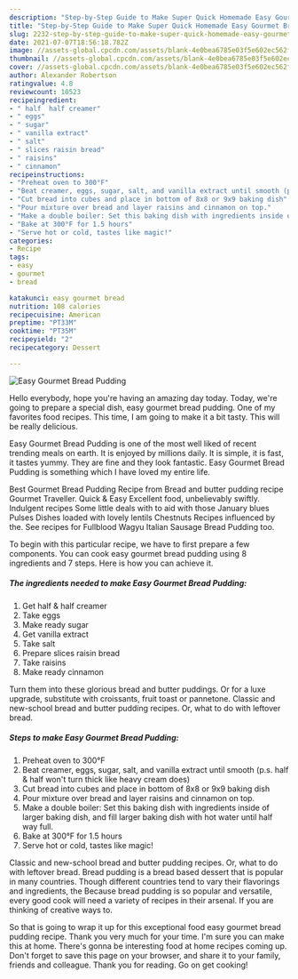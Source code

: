 ```yaml
---
description: "Step-by-Step Guide to Make Super Quick Homemade Easy Gourmet Bread Pudding"
title: "Step-by-Step Guide to Make Super Quick Homemade Easy Gourmet Bread Pudding"
slug: 2232-step-by-step-guide-to-make-super-quick-homemade-easy-gourmet-bread-pudding
date: 2021-07-07T18:56:18.782Z
image: //assets-global.cpcdn.com/assets/blank-4e0bea6785e03f5e602ec562f230caae08da540cada707380b4fe1bbebba43da.png
thumbnail: //assets-global.cpcdn.com/assets/blank-4e0bea6785e03f5e602ec562f230caae08da540cada707380b4fe1bbebba43da.png
cover: //assets-global.cpcdn.com/assets/blank-4e0bea6785e03f5e602ec562f230caae08da540cada707380b4fe1bbebba43da.png
author: Alexander Robertson
ratingvalue: 4.8
reviewcount: 10523
recipeingredient:
- " half  half creamer"
- " eggs"
- " sugar"
- " vanilla extract"
- " salt"
- " slices raisin bread"
- " raisins"
- " cinnamon"
recipeinstructions:
- "Preheat oven to 300°F"
- "Beat creamer, eggs, sugar, salt, and vanilla extract until smooth (p.s. half &amp; half won&#39;t turn thick like heavy cream does)"
- "Cut bread into cubes and place in bottom of 8x8 or 9x9 baking dish"
- "Pour mixture over bread and layer raisins and cinnamon on top."
- "Make a double boiler: Set this baking dish with ingredients inside of larger baking dish, and fill larger baking dish with hot water until half way full."
- "Bake at 300°F for 1.5 hours"
- "Serve hot or cold, tastes like magic!"
categories:
- Recipe
tags:
- easy
- gourmet
- bread

katakunci: easy gourmet bread 
nutrition: 108 calories
recipecuisine: American
preptime: "PT33M"
cooktime: "PT35M"
recipeyield: "2"
recipecategory: Dessert

---
```



![Easy Gourmet Bread Pudding](//assets-global.cpcdn.com/assets/blank-4e0bea6785e03f5e602ec562f230caae08da540cada707380b4fe1bbebba43da.png)

Hello everybody, hope you're having an amazing day today. Today, we're going to prepare a special dish, easy gourmet bread pudding. One of my favorites food recipes. This time, I am going to make it a bit tasty. This will be really delicious.

Easy Gourmet Bread Pudding is one of the most well liked of recent trending meals on earth. It is enjoyed by millions daily. It is simple, it is fast, it tastes yummy. They are fine and they look fantastic. Easy Gourmet Bread Pudding is something which I have loved my entire life.

Best Gourmet Bread Pudding Recipe from Bread and butter pudding recipe Gourmet Traveller. Quick &amp; Easy Excellent food, unbelievably swiftly. Indulgent recipes Some little deals with to aid with those January blues Pulses Dishes loaded with lovely lentils Chestnuts Recipes influenced by the. See recipes for Fullblood Wagyu Italian Sausage Bread Pudding too.


To begin with this particular recipe, we have to first prepare a few components. You can cook easy gourmet bread pudding using 8 ingredients and 7 steps. Here is how you can achieve it.

<!--inarticleads1-->

##### The ingredients needed to make Easy Gourmet Bread Pudding:

1. Get  half &amp; half creamer
1. Take  eggs
1. Make ready  sugar
1. Get  vanilla extract
1. Take  salt
1. Prepare  slices raisin bread
1. Take  raisins
1. Make ready  cinnamon


Turn them into these glorious bread and butter puddings. Or for a luxe upgrade, substitute with croissants, fruit toast or pannetone. Classic and new-school bread and butter pudding recipes. Or, what to do with leftover bread. 

<!--inarticleads2-->

##### Steps to make Easy Gourmet Bread Pudding:

1. Preheat oven to 300°F
1. Beat creamer, eggs, sugar, salt, and vanilla extract until smooth (p.s. half &amp; half won&#39;t turn thick like heavy cream does)
1. Cut bread into cubes and place in bottom of 8x8 or 9x9 baking dish
1. Pour mixture over bread and layer raisins and cinnamon on top.
1. Make a double boiler: Set this baking dish with ingredients inside of larger baking dish, and fill larger baking dish with hot water until half way full.
1. Bake at 300°F for 1.5 hours
1. Serve hot or cold, tastes like magic!


Classic and new-school bread and butter pudding recipes. Or, what to do with leftover bread. Bread pudding is a bread based dessert that is popular in many countries. Though different countries tend to vary their flavorings and ingredients, the Because bread pudding is so popular and versatile, every good cook will need a variety of recipes in their arsenal. If you are thinking of creative ways to. 

So that is going to wrap it up for this exceptional food easy gourmet bread pudding recipe. Thank you very much for your time. I'm sure you can make this at home. There's gonna be interesting food at home recipes coming up. Don't forget to save this page on your browser, and share it to your family, friends and colleague. Thank you for reading. Go on get cooking!
